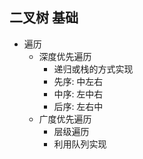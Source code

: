 ## 二叉树 基础
  - 遍历
    - 深度优先遍历
      - 递归或栈的方式实现
      - 先序: 中左右
      - 中序: 左中右
      - 后序: 左右中
    - 广度优先遍历
      - 层级遍历
      - 利用队列实现